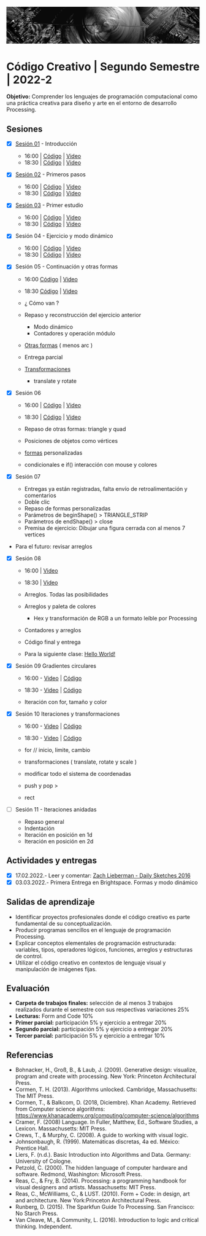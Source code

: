 ![portada](https://github.com/EmilioOcelotl/cc2-2022-2/blob/main/img/of13.png)

# Código Creativo | Segundo Semestre | 2022-2

**Objetivo:** Comprender los lenguajes de programación computacional como una práctica creativa para diseño y arte en el entorno de desarrollo Processing.

## Sesiones

- [x] [Sesión 01](https://github.com/EmilioOcelotl/cc2-2022-2/tree/main/s01) - Introducción
  - 16:00 | [Código](https://gist.github.com/EmilioOcelotl/9a0103c34666294dde3e3a2b780b618d) | [Video](https://drive.google.com/file/d/1p6W0XWGtOggFoLfmAx43O2rsuFyEZShD/view?usp=sharing)
  - 18:30 | [Código](https://gist.github.com/EmilioOcelotl/7b5d609ae121f6d185f50955dfae23fc) | [Video](https://drive.google.com/file/d/1Xy2IqWXSCLMJu1Lu8Zf26TExHzOyDPf_/view?usp=sharing)

- [x] [Sesión 02](https://github.com/EmilioOcelotl/cc2-2022-2/tree/main/s02) - Primeros pasos
  - 16:00 | [Código](https://gist.github.com/EmilioOcelotl/870b4d0586cf9d7edd0884dbb3473fcc) | [Video](https://drive.google.com/file/d/19PreTwDhIUt0-UCSmjIixHlkTivQ3YIC/view?usp=sharing)
  - 18:30 | [Código](https://gist.github.com/EmilioOcelotl/f8746a8846f58f7f6258717701cb0586) | [Video](https://drive.google.com/file/d/19PreTwDhIUt0-UCSmjIixHlkTivQ3YIC/view?usp=sharing)

- [x] [Sesión 03](https://github.com/EmilioOcelotl/cc2-2022-2/tree/main/s03) - Primer estudio
  - 16:00 | [Código](https://gist.github.com/EmilioOcelotl/6ca311d740851cfddff5484d5b526e85) | [Video](https://drive.google.com/file/d/115XN5gCp2VOKStRallkIp8Se3hzEzfii/view?usp=sharing)
  - 18:30 | [Código](https://gist.github.com/EmilioOcelotl/10001012d61fed1a776704fb6f7cf58f) | [Video](https://drive.google.com/file/d/1g9_M14Xch1JAcAaTM6v6ePh9PTOQqhRN/view?usp=sharing)
  
- [x] Sesión 04 - Ejercicio y modo dinámico
  - 16:00 | [Código](https://gist.github.com/EmilioOcelotl/a022fc7fdc3338cef8b7a975afac2672) | [Video](https://drive.google.com/file/d/1OufoNpdu1zNZtL2ak2v9UIf0K9Ae8cUF/view?usp=sharing)
  - 18:30 | [Código](https://gist.github.com/EmilioOcelotl/502acbef331be0a12e365d636e01df81) | [Video](https://drive.google.com/file/d/1nPp1rJNUMJThkqQ6nZYL8_Z-d9FtUwz3/view?usp=sharing) 

- [x] Sesión 05 - Continuación y otras formas
  - 16:00 [Código](https://gist.github.com/EmilioOcelotl/a022fc7fdc3338cef8b7a975afac2672) | [Video](https://drive.google.com/file/d/1DKD_ehuZoHa0G27kpPZmWjYDc4uEgZqJ/view?usp=sharing)
  - 18:30 [Código](https://gist.github.com/EmilioOcelotl/502acbef331be0a12e365d636e01df81) | [Video](https://drive.google.com/file/d/1_6ZUEmjcxzoYBlVF54br_U7KxG4_hmo1/view?usp=sharing)

  - ¿ Cómo van ?
  - Repaso y reconstrucción del ejercicio anterior
    - Modo dinámico
    - Contadores y operación módulo
  - [Otras formas](https://processing.org/examples/shapeprimitives.html) ( menos arc )  
  - Entrega parcial 
  - [Transformaciones](https://processing.org/tutorials/transform2d) 
    - translate y rotate

- [x] Sesión 06
  - 16:00 | [Código](https://gist.github.com/EmilioOcelotl/5b6317b62962c2bb97ee0ed0f8741268) | [Video](https://drive.google.com/file/d/1vfRg9260Bo6BI4GVkukjfRa-6jxcot5M/view?usp=sharing)
  - 18:30 | [Código](https://gist.github.com/EmilioOcelotl/d61e3e1aea35f2bdbdcb9242212ed7e1) | [Video](https://drive.google.com/file/d/117EINdt-7f1hyPiMhdqy1Loao1VA5wJ6/view?usp=sharing) 
  
  - Repaso de otras formas: triangle y quad
  - Posiciones de objetos como vértices
  - [formas](https://processing.org/reference/beginShape_.html) personalizadas
  - condicionales e if() interacción con mouse y colores 

- [x] Sesión 07

  - Entregas ya están registradas, falta envío de retroalimentación y comentarios
  - Doble clic
  - Repaso de formas personalizadas
  - Parámetros de beginShape() > TRIANGLE_STRIP
  - Parámetros de endShape() > close 
  - Premisa de ejercicio: Dibujar una figura cerrada con al menos 7 vertices
- Para el futuro: revisar arreglos

- [x] Sesión 08

  - 16:00 | [Video](https://drive.google.com/file/d/1xbWhwXaYw9RGM3WTKL145ZpUcFIFrcdN/view?usp=sharing)
  - 18:30 | [Video](https://drive.google.com/file/d/1QLR84FcnWUU7K22OwO-qUCZMZTyBV8da/view?usp=sharing) 

  - Arreglos. Todas las posibilidades
  - Arreglos y paleta de colores
    - Hex y transformación de RGB a un formato leíble por Processing
  - Contadores y arreglos
  - Código final y entrega
  - Para la siguiente clase: [Hello World!](http://avant.org/project/hello-world/)

- [x] Sesión 09 Gradientes circulares

  - 16:00 - [Video](https://drive.google.com/file/d/1lgyMYIhP8axydYGEjLtA5xjaYTqmDC6l/view?usp=sharing) | [Código](https://gist.github.com/EmilioOcelotl/ba816eada19c0555575c1fbc27ff02fb)
  - 18:30 - [Video](https://drive.google.com/file/d/1qgJO5881UeikIyYDf2ZKEOkHfpqmwzOD/view?usp=sharing) | [Código](https://gist.github.com/EmilioOcelotl/ba816eada19c0555575c1fbc27ff02fb)

  - Iteración con for, tamaño y color

- [x] Sesión 10 Iteraciones y transformaciones

  - 16:00 - [Video](https://drive.google.com/file/d/1YkxH1cUYfdn3DUg56Rennr_ss-U1VtPo/view?usp=sharing) | [Código](https://gist.github.com/EmilioOcelotl/9fdf89a1e89dc8eaf256fde0a3f1154d)
  - 18:30 - [Video](https://drive.google.com/file/d/1ClowiAHb-GcZaBmI-Pv0oBUqdHLJTAMr/view?usp=sharing) | [Código](https://gist.github.com/EmilioOcelotl/e9679ae6f5f683c017fbc0eb10d46fd0)

  - for // inicio, limite, cambio 
  - transformaciones ( translate, rotate y scale ) 
  - modificar todo el sistema de coordenadas 
  - push y pop >
  - rect

- [ ] Sesión 11 - Iteraciones anidadas
  - Repaso general
  - Indentación 
  - Iteración en posición en 1d
  - Iteración en posición en 2d 

## Actividades y entregas

- [x] 17.02.2022.- Leer y comentar: [Zach Lieberman - Daily Sketches 2016](https://zachlieberman.medium.com/daily-sketches-2016-28586d8f008e) 
- [x] 03.03.2022.- Primera Entrega en Brightspace. Formas y modo dinámico 

## Salidas de aprendizaje

- Identificar proyectos profesionales donde el código creativo es parte fundamental de su conceptualización.
- Producir programas sencillos en el lenguaje de programación Processing.
- Explicar conceptos elementales de programación estructurada: variables, tipos, operadores lógicos, funciones, arreglos y estructuras de control.
- Utilizar el código creativo en contextos de lenguaje visual y manipulación de imágenes fijas.

## Evaluación

- **Carpeta de trabajos finales:** selección de al menos 3 trabajos realizados durante el semestre con sus respectivas variaciones 25%
- **Lecturas:** Form and Code 10%
- **Primer parcial:** participación 5% y ejercicio a entregar 20%
- **Segundo parcial:** participación 5% y ejercicio a entregar 20%
- **Tercer parcial:** participación 5% y ejercicio a entregar 10%

## Referencias

- Bohnacker, H., Groß, B., & Laub, J. (2009). Generative design: visualize, program and create with processing. New York: Princeton Architectural Press.
- Cormen, T. H. (2013). Algorithms unlocked. Cambridge, Massachusetts: The MIT Press.
- Cormen, T., & Balkcom, D. (2018, Diciembre). Khan Academy. Retrieved from Computer science algorithms: https://www.khanacademy.org/computing/computer-science/algorithms
- Cramer, F. (2008) Language. In Fuller, Matthew, Ed., Software Studies, a Lexicon. Massachusetts: MIT Press.
- Crews, T., & Murphy, C. (2008). A guide to working with visual logic.
- Johnsonbaugh, R. (1999). Matemáticas discretas, 4a ed. México: Prentice Hall.
- Liers, F. (n.d.). Basic Introduction into Algorithms and Data. Germany: University of Cologne.
- Petzold, C. (2000). The hidden language of computer hardware and software. Redmond, Washington: Microsoft Press.
- Reas, C., & Fry, B. (2014). Processing: a programming handbook for visual designers and artists. Massachusetts: MIT Press.
- Reas, C., McWilliams, C., & LUST. (2010). Form + Code: in design, art and architecture. New York:Princeton Architectural Press.
- Runberg, D. (2015). The Sparkfun Guide To Processing. San Francisco: No Starch Press.
- Van Cleave, M., & Community, L. (2016). Introduction to logic and critical thinking. Independent.
